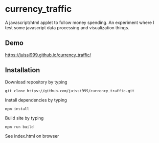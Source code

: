 # currency_traffic
A javascript/html applet to follow money spending.
An experiment where I test some javascript data processing and visualization things.

## Demo
https://juissi999.github.io/currency_traffic/

## Installation

Download repository by typing

`git clone https://github.com/juissi999/currency_traffic.git`

Install dependencies by typing

`npm install`

Build site by typing

`npm run build`

See index.html on browser
